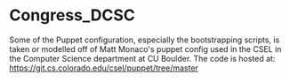Congress_DCSC
=============

Some of the Puppet configuration, especially the bootstrapping scripts, is taken or modelled off of Matt Monaco's puppet config used in the CSEL in the Computer Science department at CU Boulder. The code is hosted at:
https://git.cs.colorado.edu/csel/puppet/tree/master
